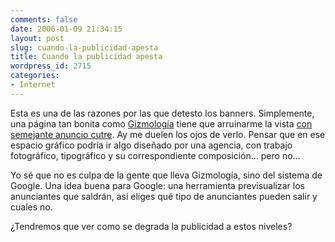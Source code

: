 ```yaml
---
comments: false
date: 2006-01-09 21:34:15
layout: post
slug: cuando-la-publicidad-apesta
title: Cuando la publicidad apesta
wordpress_id: 2715
categories:
- Internet
---
```


Esta es una de las razones por las que detesto los banners. Simplemente, una página tan bonita como [Gizmología](http://www.gizmologia.com) tiene que arruinarme la vista [con semejante anuncio cutre](http://www.flickr.com/photos/minid/84454557/). Ay me duelen los ojos de verlo. Pensar que en ese espacio gráfico podría ir algo diseñado por una agencia, con trabajo fotográfico, tipográfico y su correspondiente composición... pero no...





Yo sé que no es culpa de la gente que lleva Gizmología, sino del sistema de Google. Una idea buena para Google: una herramienta previsualizar los anunciantes que saldrán, así eliges qué tipo de anunciantes pueden salir y cuales no.





¿Tendremos que ver como se degrada la publicidad a estos niveles?
